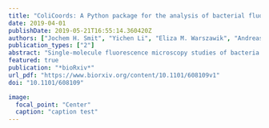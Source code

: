 ```yaml
---
title: "ColiCoords: A Python package for the analysis of bacterial fluorescence microscopy data"
date: 2019-04-01
publishDate: 2019-05-21T16:55:14.360420Z
authors: ["Jochem H. Smit", "Yichen Li", "Eliza M. Warszawik", "Andreas Herrmann", "Thorben Cordes"]
publication_types: ["2"]
abstract: "Single-molecule fluorescence microscopy studies of bacteria provide unique insights into the mechanisms of cellular processes and protein machineries in ways that are unrivalled by any other technique. With the cost of microscopes dropping and the availability of fully automated microscopes, the volume of microscopy data produced has increased tremendously. These developments have moved the bottleneck of throughput from image acquisition and sample preparation to data analysis. Furthermore, requirements for analysis procedures have become more stringent given the requirement of various journals to make data and analysis procedures available. To address this we have developed a new data analysis package for analysis of fluorescence microscopy data of rod-like cells. Our software ColiCoords structures microscopy data at the single-cell level and implements a coordinate system describing each cell. This allows for the transformation of Cartesian coordinates of both cellular images (e.g. from transmission light or fluorescence microscopy) and single-molecule localization microscopy (SMLM) data to cellular coordinates. Using this transformation, many cells can be combined to increase the statistical significance of fluorescence microscopy datasets of any kind. Coli-Coords is open source, implemented in the programming language Python, and is extensively documented. This allows for modifications for specific needs or to inspect and publish data analysis procedures. By providing a format that allows for easy sharing of code and associated data, we intend to promote open and reproducible research. The source code and documentation can be found via the project’s GitHub page"
featured: true
publication: "*bioRxiv*"
url_pdf: "https://www.biorxiv.org/content/10.1101/608109v1"
doi: "10.1101/608109"

image:
  focal_point: "Center"
  caption: "caption test"
---
```


